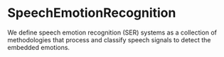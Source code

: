 # SpeechEmotionRecognition
We define
speech emotion recognition (SER) systems as a collection of methodologies that
process and classify speech signals to detect the embedded emotions.
